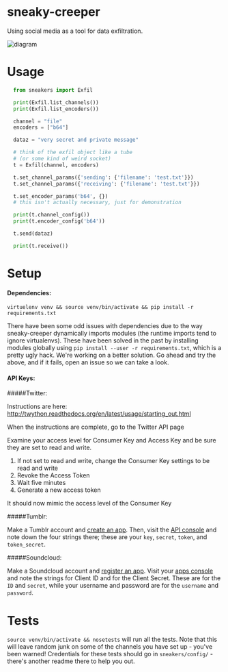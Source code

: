 # sneaky-creeper
Using social media as a tool for data exfiltration.

![diagram](diagram.png)

Usage
=====
```python
  from sneakers import Exfil

  print(Exfil.list_channels())
  print(Exfil.list_encoders())

  channel = "file"
  encoders = ["b64"]

  dataz = "very secret and private message"

  # think of the exfil object like a tube
  # (or some kind of weird socket)
  t = Exfil(channel, encoders)

  t.set_channel_params({'sending': {'filename': 'test.txt'}})
  t.set_channel_params({'receiving': {'filename': 'test.txt'}})

  t.set_encoder_params('b64', {})
  # this isn't actually necessary, just for demonstration

  print(t.channel_config())
  print(t.encoder_config('b64'))

  t.send(dataz)

  print(t.receive())
```

Setup
=====

#### Dependencies:

`virtuelenv venv && source venv/bin/activate && pip install -r requirements.txt`

There have been some odd issues with dependencies due to the way sneaky-creeper dynamically imports modules (the runtime imports tend to ignore virtualenvs). These have been solved in the past by installing modules globally using `pip install --user -r requirements.txt`, which is a pretty ugly hack. We're working on a better solution. Go ahead and try the above, and if it fails, open an issue so we can take a look.

#### API Keys:

#####Twitter:

Instructions are here: http://twython.readthedocs.org/en/latest/usage/starting_out.html

When the instructions are complete, go to the Twitter API page

Examine your access level for Consumer Key and Access Key and be sure they are set to read and write.

1. If not set to read and write, change the Consumer Key settings to be read and write
2. Revoke the Access Token
3. Wait five minutes
4. Generate a new access token

It should now mimic the access level of the Consumer Key

#####Tumblr:

Make a Tumblr account and [create an app](https://www.tumblr.com/oauth/apps). Then, visit the [API console](https://api.tumblr.com/console/calls/user/info) and note down the four strings there; these are your `key`, `secret`, `token`, and `token_secret`.

#####Soundcloud:

Make a Soundcloud account and [register an app](https://developers.soundcloud.com/docs/api/guide). Visit your [apps console](https://soundcloud.com/you/apps/) and note the strings for Client ID and for the Client Secret. These are for the `ID` and `secret`, while your username and password are for the `username` and `password`.

Tests
=====

`source venv/bin/activate && nosetests` will run all the tests. Note that this will leave random junk on some of the channels you have set up - you've been warned! Credentials for these tests should go in `sneakers/config/` - there's another readme there to help you out.
